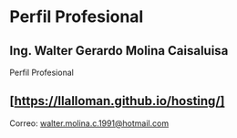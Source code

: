 # Perfil Profesional 
## Ing. Walter Gerardo Molina Caisaluisa

Perfil Profesional

## [https://llalloman.github.io/hosting/]

Correo: walter.molina.c.1991@hotmail.com


